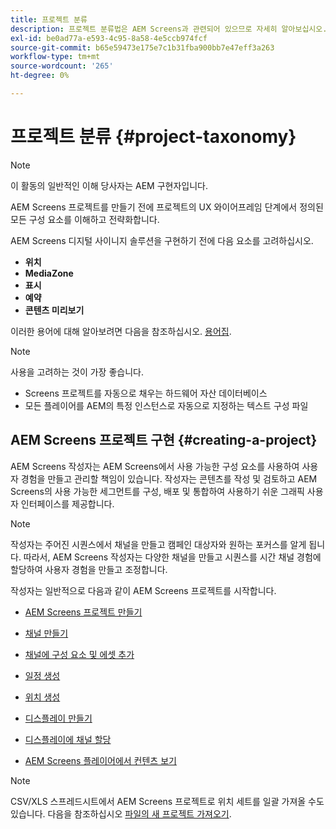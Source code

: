 ```yaml
---
title: 프로젝트 분류
description: 프로젝트 분류법은 AEM Screens과 관련되어 있으므로 자세히 알아보십시오.
exl-id: be0ad77a-e593-4c95-8a58-4e5ccb974fcf
source-git-commit: b65e59473e175e7c1b31fba900bb7e47eff3a263
workflow-type: tm+mt
source-wordcount: '265'
ht-degree: 0%

---
```


# 프로젝트 분류 {#project-taxonomy}

>[!NOTE]
>
>이 활동의 일반적인 이해 당사자는 AEM 구현자입니다.

AEM Screens 프로젝트를 만들기 전에 프로젝트의 UX 와이어프레임 단계에서 정의된 모든 구성 요소를 이해하고 전략화합니다.

AEM Screens 디지털 사이니지 솔루션을 구현하기 전에 다음 요소를 고려하십시오.

* **위치**
* **MediaZone**
* **표시**
* **예약**
* **콘텐츠 미리보기**

이러한 용어에 대해 알아보려면 다음을 참조하십시오. [용어집](https://experienceleague.adobe.com/en/docs/experience-manager-screens/user-guide/overview/screens-glossary).

>[!NOTE]
>
>사용을 고려하는 것이 가장 좋습니다.
>
>* Screens 프로젝트를 자동으로 채우는 하드웨어 자산 데이터베이스
>* 모든 플레이어를 AEM의 특정 인스턴스로 자동으로 지정하는 텍스트 구성 파일

## AEM Screens 프로젝트 구현 {#creating-a-project}

AEM Screens 작성자는 AEM Screens에서 사용 가능한 구성 요소를 사용하여 사용자 경험을 만들고 관리할 책임이 있습니다. 작성자는 콘텐츠를 작성 및 검토하고 AEM Screens의 사용 가능한 세그먼트를 구성, 배포 및 통합하여 사용하기 쉬운 그래픽 사용자 인터페이스를 제공합니다.

>[!NOTE]
>
>작성자는 주어진 시퀀스에서 채널을 만들고 캠페인 대상자와 원하는 포커스를 알게 됩니다. 따라서, AEM Screens 작성자는 다양한 채널을 만들고 시퀀스를 시간 채널 경험에 할당하여 사용자 경험을 만들고 조정합니다.

작성자는 일반적으로 다음과 같이 AEM Screens 프로젝트를 시작합니다.

* [AEM Screens 프로젝트 만들기](https://experienceleague.adobe.com/en/docs/experience-manager-screens/user-guide/authoring/setting-up-projects/creating-a-screens-project)
* [채널 만들기](https://experienceleague.adobe.com/en/docs/experience-manager-screens/user-guide/authoring/setting-up-projects/managing-channels)
* [채널에 구성 요소 및 에셋 추가](https://experienceleague.adobe.com/en/docs/experience-manager-screens/user-guide/authoring/product-features/adding-components-to-a-channel)
* [일정 생성](https://experienceleague.adobe.com/en/docs/experience-manager-screens/user-guide/authoring/setting-up-projects/managing-schedules)
* [위치 생성](https://experienceleague.adobe.com/en/docs/experience-manager-screens/user-guide/authoring/setting-up-projects/managing-locations)
* [디스플레이 만들기](https://experienceleague.adobe.com/en/docs/experience-manager-screens/user-guide/authoring/setting-up-projects/managing-displays)
* [디스플레이에 채널 할당](https://experienceleague.adobe.com/en/docs/experience-manager-screens/user-guide/authoring/setting-up-projects/assigning-channels/channel-assignment)

* [AEM Screens 플레이어에서 컨텐츠 보기](https://experienceleague.adobe.com/en/docs/experience-manager-screens/user-guide/administering/working-with-screens-player)

>[!NOTE]
>CSV/XLS 스프레드시트에서 AEM Screens 프로젝트로 위치 세트를 일괄 가져올 수도 있습니다. 다음을 참조하십시오 [파일의 새 프로젝트 가져오기](https://experienceleague.adobe.com/en/docs/experience-manager-screens/user-guide/administering/project-importer).
